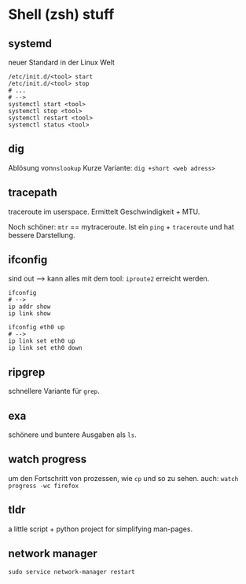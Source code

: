 # Shell (zsh) stuff

## systemd

neuer Standard in der Linux Welt  

```shell
/etc/init.d/<tool> start
/etc/init.d/<tool> stop
# ...
# -->
systemctl start <tool>
systemctl stop <tool>
systemctl restart <tool>
systemctl status <tool>
```

## dig

Ablösung von`nslookup`
Kurze Variante: `dig +short <web adress>`

## tracepath

traceroute im userspace.
Ermittelt Geschwindigkeit + MTU.

Noch schöner: `mtr` == mytraceroute.
Ist ein `ping` + `traceroute` und hat bessere Darstellung.

## ifconfig 

sind out --> kann alles mit dem tool: `iproute2` erreicht werden.

```shell
ifconfig  
# --> 
ip addr show
ip link show
```

```shell
ifconfig eth0 up
# -->
ip link set eth0 up
ip link set eth0 down
```

## ripgrep

schnellere Variante für `grep`.

## exa

schönere und buntere Ausgaben als `ls`.

## watch progress

um den Fortschritt von prozessen, wie `cp` und so zu sehen.
auch: `watch progress -wc firefox`

## tldr

a little script + python project for simplifying man-pages.

## network manager

`sudo service network-manager restart`
